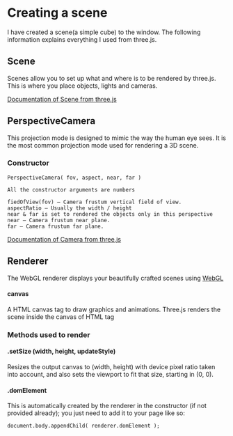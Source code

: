 # Creating a scene

I have created a scene(a simple cube) to the window. The following information explains everything I used from three.js.

## Scene

Scenes allow you to set up what and where is to be rendered by three.js. This is where you place objects, lights and cameras.

[Documentation of Scene from three.js](https://threejs.org/docs/#api/scenes/Scene)

## PerspectiveCamera

This projection mode is designed to mimic the way the human eye sees. It is the most common projection mode used for rendering a 3D scene.

### Constructor

```
PerspectiveCamera( fov, aspect, near, far )

All the constructor arguments are numbers

fiedOfView(fov) — Camera frustum vertical field of view.
aspectRatio — Usually the width / height
near & far is set to rendered the objects only in this perspective
near — Camera frustum near plane.
far — Camera frustum far plane.

```
[Documentation of Camera from three.js](https://threejs.org/docs/#api/cameras/PerspectiveCamera)

## Renderer

The WebGL renderer displays your beautifully crafted scenes using [WebGL](https://en.wikipedia.org/wiki/WebGL)

#### canvas

A HTML canvas tag to draw graphics and animations. Three.js renders the scene inside the canvas of HTML tag

### Methods used to render

#### .setSize (width, height, updateStyle)

Resizes the output canvas to (width, height) with device pixel ratio taken into account, and also sets the viewport to fit that size, starting in (0, 0).

#### .domElement

This is automatically created by the renderer in the constructor (if not provided already); you just need to add it to your page like so:

```
document.body.appendChild( renderer.domElement );
```